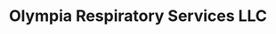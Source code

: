 ---
title: "Olympia Respiratory Services LLC"
url: /olympia/olympia-respiratory-services-llc/
shop: medical supply
---